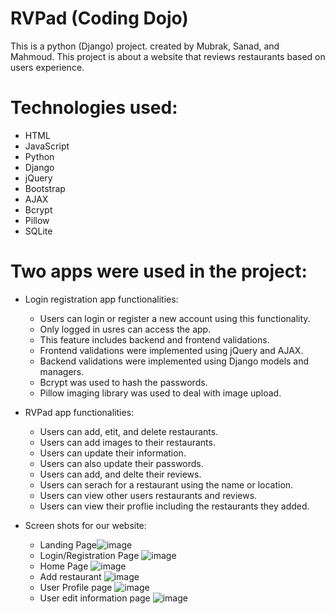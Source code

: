 # RVPad (Coding Dojo)
This is a python (Django) project. 
created by Mubrak, Sanad, and Mahmoud.
This project is about a website that reviews restaurants based on users experience.

# Technologies used:
  * HTML
  * JavaScript
  * Python
  * Django
  * jQuery
  * Bootstrap
  * AJAX
  * Bcrypt
  * Pillow
  * SQLite
  

# Two apps were used in the project:
  * Login registration app functionalities:
    * Users can login or register a new account using this functionality.
    * Only logged in usres can access the app.
    * This feature includes backend and frontend validations.
    * Frontend validations were implemented using jQuery and AJAX.
    * Backend validations were implemented using Django models and managers.
    * Bcrypt was used to hash the passwords.
    * Pillow imaging library was used to deal with image upload.
   
  * RVPad app functionalities:
    * Users can add, etit, and delete restaurants.
    * Users can add images to their restaurants.
    * Users can update their information.
    * Users can also update their passwords.
    * Users can add, and delte their reviews.
    * Users can serach for a restaurant using the name or location.
    * Users can view other users restaurants and reviews.
    * Users can view their proflie including the restaurants they added. 
    
* Screen shots for our website:  
    * Landing Page![image](https://user-images.githubusercontent.com/96618482/155888380-2377b545-cb95-404c-9a41-4cb0454ecb65.png)
    * Login/Registration Page ![image](https://user-images.githubusercontent.com/96618482/155888671-bb729adc-264b-43b4-a59a-2b5efc627237.png)
    * Home Page ![image](https://user-images.githubusercontent.com/96618482/155888793-c3d2aae3-61d7-42cd-a6c8-98fe00b66fd6.png)
    * Add restaurant ![image](https://user-images.githubusercontent.com/96618482/155888842-eb1176a9-22d9-4022-b7e1-ef8a89e3d5db.png)
    * User Profile page ![image](https://user-images.githubusercontent.com/96618482/155888939-feeedd01-7ad3-4910-babb-ceed320d425d.png)
    * User edit information page ![image](https://user-images.githubusercontent.com/96618482/155889005-bce3ccd0-3ca1-4b07-86b7-2a564e378df4.png)






   
